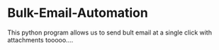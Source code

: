 # Bulk-Email-Automation
This python program allows us to send bult email at a single click with attachments tooooo....
